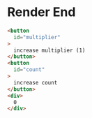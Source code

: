 # Render End
```html
<button
  id="multiplier"
>
  increase multiplier (1)
</button>
<button
  id="count"
>
  increase count
</button>
<div>
  0
</div>
```
